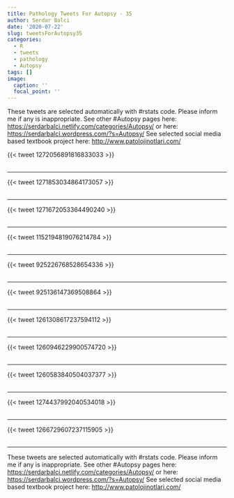 ```yaml
---
title: Pathology Tweets For Autopsy - 35
author: Serdar Balci
date: '2020-07-22'
slug: tweetsForAutopsy35
categories:
  - R
  - tweets
  - pathology
  - Autopsy
tags: []
image:
  caption: ''
  focal_point: ''
---
```



These tweets are selected automatically with #rstats code. Please inform me if any is inappropriate.
See other #Autopsy pages here: https://serdarbalci.netlify.com/categories/Autopsy/  or here: https://serdarbalci.wordpress.com/?s=Autopsy/ 
See selected social media based textbook project here: http://www.patolojinotlari.com/

{{< tweet 1272056891816833033 >}}
<br>
<br>
<hr>
{{< tweet 1271853034864173057 >}}
<br>
<br>
<hr>
{{< tweet 1271672053364490240 >}}
<br>
<br>
<hr>
{{< tweet 1152194819076214784 >}}
<br>
<br>
<hr>
{{< tweet 925226768528654336 >}}
<br>
<br>
<hr>
{{< tweet 925136147369508864 >}}
<br>
<br>
<hr>
{{< tweet 1261308617237594112 >}}
<br>
<br>
<hr>
{{< tweet 1260946229900574720 >}}
<br>
<br>
<hr>
{{< tweet 1260583840504037377 >}}
<br>
<br>
<hr>
{{< tweet 1274437992040534018 >}}
<br>
<br>
<hr>
{{< tweet 1266729607237115905 >}}
<br>
<br>
<hr>


These tweets are selected automatically with #rstats code. Please inform me if any is inappropriate.
See other #Autopsy pages here: https://serdarbalci.netlify.com/categories/Autopsy/  or here: https://serdarbalci.wordpress.com/?s=Autopsy/ 
See selected social media based textbook project here: http://www.patolojinotlari.com/
